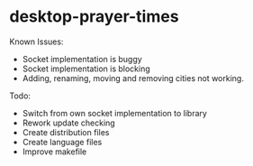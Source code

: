 # desktop-prayer-times

Known Issues:
- Socket implementation is buggy
- Socket implementation is blocking
- Adding, renaming, moving and removing cities not working.


Todo:
- Switch from own socket implementation to library
- Rework update checking
- Create distribution files
- Create language files
- Improve makefile
